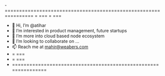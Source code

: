 -================================================================
=                                                             ===
=                                                             ===
- 👋 Hi, I’m @atihar
- 👀 I’m interested in product management, future startups
- 🌱 I’m more into cloud based node ecosystem
- 💞️ I’m looking to collaborate on ...
- 📫 Reach me at mahir@weabers.com
- =                                                           ===
- =                                                           ===
- ===============================================================

<!---
atihar/atihar is a ✨ special ✨ repository because its `README.md` (this file) appears on your GitHub profile.
You can click the Preview link to take a look at your changes.
--->
